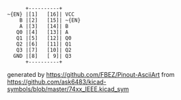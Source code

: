 

	      +----------+
	~{EN} |[1]   [16]| VCC
	    B |[2]   [15]| ~{EN}
	    A |[3]   [14]| B
	   Q0 |[4]   [13]| A
	   Q1 |[5]   [12]| Q0
	   Q2 |[6]   [11]| Q1
	   Q3 |[7]   [10]| Q2
	  GND |[8]   [ 9]| Q3
	      +----------+


generated by https://github.com/FBEZ/Pinout-AsciiArt from https://github.com/ask6483/kicad-symbols/blob/master/74xx_IEEE.kicad_sym